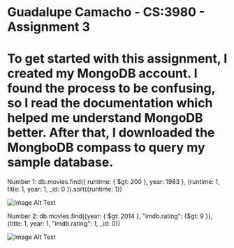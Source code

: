 # Guadalupe Camacho - CS:3980 - Assignment 3
# To get started with this assignment, I created my MongoDB account. I found the process to be confusing, so I read the documentation which helped me understand MongoDB better. After that, I downloaded the MongboDB compass to query my sample database. 
Number 1: db.movies.find({ runtime: { $gt: 200 }, year: 1983 }, {runtime: 1, title: 1, year: 1, _id: 0 }).sort({runtime: 1})

 ![Image Alt Text](https://i.imgur.com/sNErp86.png)
 
Number 2: db.movies.find({year: { $gt: 2014 }, "imdb.rating": {$gt: 9 }}, {title: 1, year: 1, "imdb.rating": 1, _id: 0})

 ![Image Alt Text](https://i.imgur.com/AMOFKPN.png)
